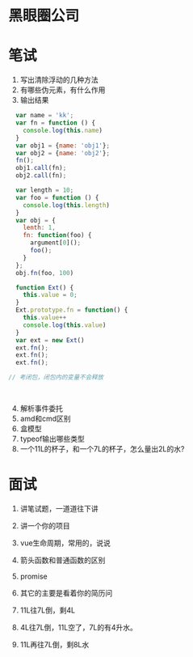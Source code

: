 # 黑眼圈公司

# 笔试

1. 写出清除浮动的几种方法
2. 有哪些伪元素，有什么作用
3. 输出结果
```javascript
  var name = 'kk';
  var fn = function () {
    console.log(this.name)
  }
  var obj1 = {name: 'obj1'};
  var obj2 = {name: 'obj2'};
  fn();
  obj1.call(fn);
  obj2.call(fn);
```

```javascript
  var length = 10;
  var foo = function () {
    console.log(this.length)
  }
  var obj = {
    lenth: 1,
    fn: function(foo) {
      argument[0]();
      foo();
    }
  };
  obj.fn(foo, 100)

```
```javascript
  function Ext() {
    this.value = 0;
  }
  Ext.prototype.fn = function() {
    this.value++
    console.log(this.value)
  }
  var ext = new Ext()
  ext.fn();
  ext.fn();
  ext.fn();
```
```javascript
// 考闭包，闭包内的变量不会释放
```

```javascript
  
```
4. 解析事件委托
5. amd和cmd区别
6. 盒模型
7. typeof输出哪些类型 
8. 一个11L的杯子，和一个7L的杯子，怎么量出2L的水?

# 面试
  1. 讲笔试题，一道道往下讲
  2. 讲一个你的项目
  3. vue生命周期，常用的，说说
  4. 箭头函数和普通函数的区别
  5. promise
  6. 其它的主要是看着你的简历问

  1. 11L往7L倒，剩4L
  2. 4L往7L倒，11L空了，7L的有4升水。
  3. 11L再往7L倒，剩8L水

